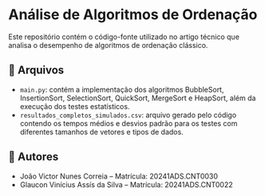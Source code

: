 # Análise de Algoritmos de Ordenação

Este repositório contém o código-fonte utilizado no artigo técnico que analisa o desempenho de algoritmos de ordenação clássico.

## 📁 Arquivos

- `main.py`: contém a implementação dos algoritmos BubbleSort, InsertionSort, SelectionSort, QuickSort, MergeSort e HeapSort, além da execução dos testes estatísticos.
- `resultados_completos_simulados.csv`: arquivo gerado pelo código contendo os tempos médios e desvios padrão para os testes com diferentes tamanhos de vetores e tipos de dados.

## 👥 Autores

- João Victor Nunes Correia – Matrícula: 20241ADS.CNT0030  
- Glaucon Vinícius Assís da Silva – Matrícula: 20241ADS.CNT0022

